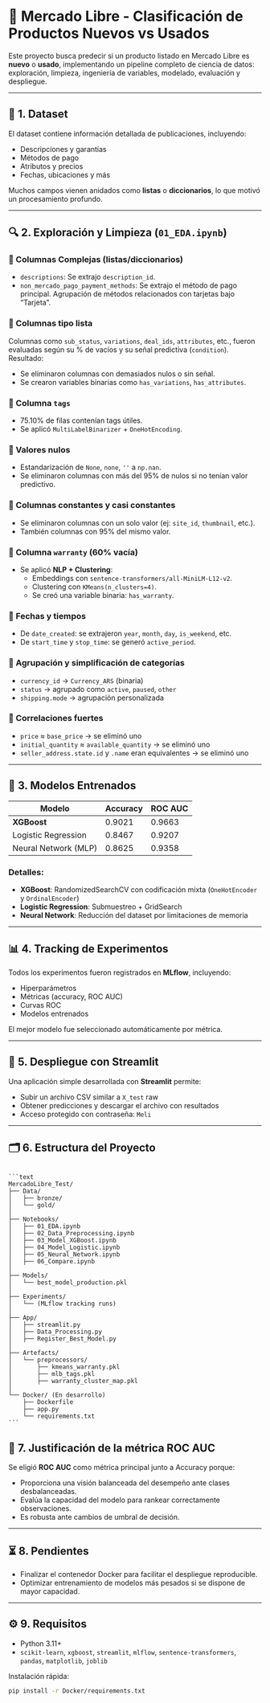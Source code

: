 # 🛒 Mercado Libre - Clasificación de Productos Nuevos vs Usados

Este proyecto busca predecir si un producto listado en Mercado Libre es **nuevo** o **usado**, implementando un pipeline completo de ciencia de datos: exploración, limpieza, ingeniería de variables, modelado, evaluación y despliegue.

---

## 📁 1. Dataset

El dataset contiene información detallada de publicaciones, incluyendo:
- Descripciones y garantías
- Métodos de pago
- Atributos y precios
- Fechas, ubicaciones y más

Muchos campos vienen anidados como **listas** o **diccionarios**, lo que motivó un procesamiento profundo.

---

## 🔍 2. Exploración y Limpieza (`01_EDA.ipynb`)

### 🔹 Columnas Complejas (listas/diccionarios)
- `descriptions`: Se extrajo `description_id`.
- `non_mercado_pago_payment_methods`: Se extrajo el método de pago principal. Agrupación de métodos relacionados con tarjetas bajo “Tarjeta”.

### 🔹 Columnas tipo lista
Columnas como `sub_status`, `variations`, `deal_ids`, `attributes`, etc., fueron evaluadas según su % de vacíos y su señal predictiva (`condition`). Resultado:
- Se eliminaron columnas con demasiados nulos o sin señal.
- Se crearon variables binarias como `has_variations`, `has_attributes`.

### 🔹 Columna `tags`
- 75.10% de filas contenían tags útiles.
- Se aplicó `MultiLabelBinarizer` + `OneHotEncoding`.

### 🔹 Valores nulos
- Estandarización de `None`, `none`, `''` a `np.nan`.
- Se eliminaron columnas con más del 95% de nulos si no tenían valor predictivo.

### 🔹 Columnas constantes y casi constantes
- Se eliminaron columnas con un solo valor (ej: `site_id`, `thumbnail`, etc.).
- También columnas con 95% del mismo valor.

### 🔹 Columna `warranty` (60% vacía)
- Se aplicó **NLP + Clustering**:
  - Embeddings con `sentence-transformers/all-MiniLM-L12-v2`.
  - Clustering con `KMeans(n_clusters=4)`.
  - Se creó una variable binaria: `has_warranty`.

### 🔹 Fechas y tiempos
- De `date_created`: se extrajeron `year`, `month`, `day`, `is_weekend`, etc.
- De `start_time` y `stop_time`: se generó `active_period`.

### 🔹 Agrupación y simplificación de categorías
- `currency_id` → `Currency_ARS` (binaria)
- `status` → agrupado como `active`, `paused`, `other`
- `shipping.mode` → agrupación personalizada

### 🔹 Correlaciones fuertes
- `price` ≈ `base_price` → se eliminó uno
- `initial_quantity` ≈ `available_quantity` → se eliminó uno
- `seller_address.state.id` y `.name` eran equivalentes → se eliminó uno

---

## 🤖 3. Modelos Entrenados

| Modelo               | Accuracy | ROC AUC |
|----------------------|----------|---------|
| **XGBoost**          | 0.9021   | 0.9663  |
| Logistic Regression  | 0.8467   | 0.9207  |
| Neural Network (MLP) | 0.8625   | 0.9358  |

### Detalles:
- **XGBoost**: RandomizedSearchCV con codificación mixta (`OneHotEncoder` y `OrdinalEncoder`)
- **Logistic Regression**: Submuestreo + GridSearch
- **Neural Network**: Reducción del dataset por limitaciones de memoria

---

## 📊 4. Tracking de Experimentos

Todos los experimentos fueron registrados en **MLflow**, incluyendo:
- Hiperparámetros
- Métricas (accuracy, ROC AUC)
- Curvas ROC
- Modelos entrenados

El mejor modelo fue seleccionado automáticamente por métrica.

---

## 🚀 5. Despliegue con Streamlit

Una aplicación simple desarrollada con **Streamlit** permite:
- Subir un archivo CSV similar a `X_test` raw
- Obtener predicciones y descargar el archivo con resultados
- Acceso protegido con contraseña: `Meli`

---

## 🗂️ 6. Estructura del Proyecto


<pre lang="markdown"><code>
```text
MercadoLibre_Test/
├── Data/
│   ├── bronze/
│   └── gold/
│
├── Notebooks/
│   ├── 01_EDA.ipynb
│   ├── 02_Data_Preprocessing.ipynb
│   ├── 03_Model_XGBoost.ipynb
│   ├── 04_Model_Logistic.ipynb
│   ├── 05_Neural_Network.ipynb
│   ├── 06_Compare.ipynb
│
├── Models/
│   └── best_model_production.pkl
│
├── Experiments/
│   └── (MLflow tracking runs)
│
├── App/
│   ├── streamlit.py
│   ├── Data_Processing.py
│   ├── Register_Best_Model.py
│
├── Artefacts/
│   └── preprocessors/
│       ├── kmeans_warranty.pkl
│       ├── mlb_tags.pkl
│       ├── warranty_cluster_map.pkl
│
└── Docker/ (En desarrollo)
    ├── Dockerfile
    ├── app.py
    └── requirements.txt
```
</code></pre>



## 🧠 7. Justificación de la métrica ROC AUC

Se eligió **ROC AUC** como métrica principal junto a Accuracy porque:
- Proporciona una visión balanceada del desempeño ante clases desbalanceadas.
- Evalúa la capacidad del modelo para rankear correctamente observaciones.
- Es robusta ante cambios de umbral de decisión.

---

## ⏳ 8. Pendientes

- Finalizar el contenedor Docker para facilitar el despliegue reproducible.
- Optimizar entrenamiento de modelos más pesados si se dispone de mayor capacidad.

---

## ⚙️ 9. Requisitos

- Python 3.11+
- `scikit-learn`, `xgboost`, `streamlit`, `mlflow`, `sentence-transformers`, `pandas`, `matplotlib`, `joblib`

Instalación rápida:

```bash
pip install -r Docker/requirements.txt